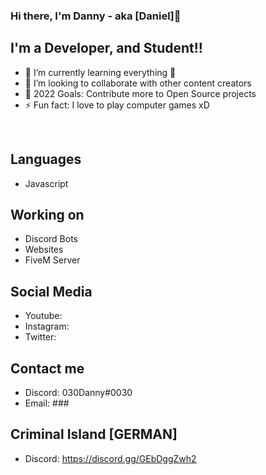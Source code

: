 ### Hi there, I'm Danny - aka [Daniel]👋 

## I'm a Developer, and Student!!

- 🌱 I’m currently learning everything 🤣
- 👯 I’m looking to collaborate with other content creators
- 🥅 2022 Goals: Contribute more to Open Source projects
- ⚡ Fun fact: I love to play computer games xD

<br />

## Languages
- Javascript

## Working on
- Discord Bots
- Websites
- FiveM Server

## Social Media
- Youtube: 
- Instagram:
- Twitter:

## Contact me 
- Discord: 030Danny#0030
- Email: ###

## Criminal Island [GERMAN]
- Discord: https://discord.gg/GEbDggZwh2
